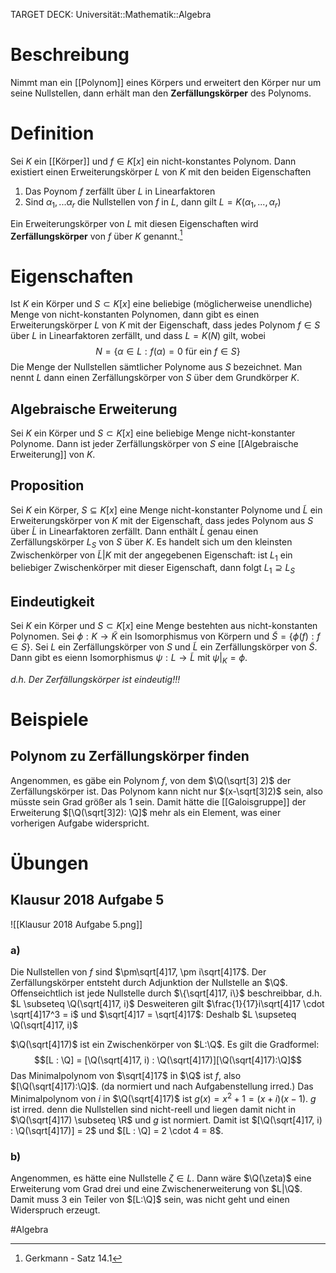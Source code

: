 TARGET DECK: Universität::Mathematik::Algebra

# Beschreibung
Nimmt man ein [[Polynom]] eines Körpers und erweitert den Körper nur um seine Nullstellen, dann erhält man den **Zerfällungskörper** des Polynoms.

# Definition
Sei $K$ ein [[Körper]] und $f \in K[x]$ ein nicht-konstantes Polynom. Dann existiert einen Erweiterungskörper $L$ von $K$ mit den beiden Eigenschaften
1. Das Poynom $f$ zerfällt über $L$ in Linearfaktoren
2. Sind $\alpha_1,...\alpha_r$ die Nullstellen von $f$ in $L$, dann gilt $L = K(\alpha_1,...,\alpha_r)$

Ein Erweiterungskörper von $L$ mit diesen Eigenschaften wird **Zerfällungskörper** von $f$ über $K$ genannt.[^1]

# Eigenschaften
Ist $K$ ein Körper und $S \subset K[x]$ eine beliebige (möglicherweise unendliche) Menge von nicht-konstanten Polynomen, dann gibt es einen Erweiterungskörper $L$ von $K$ mit der Eigenschaft, dass jedes Polynom $f \in S$ über $L$ in Linearfaktoren zerfällt, und dass $L = K(N)$ gilt, wobei
$$N = \{\alpha \in L : f(\alpha) = 0 \text{ für ein } f \in S\}$$
Die Menge der Nullstellen sämtlicher Polynome aus $S$ bezeichnet. Man nennt $L$ dann einen Zerfällungskörper von $S$ über dem Grundkörper $K$.

## Algebraische Erweiterung
Sei $K$ ein Körper und $S \subset K[x]$ eine beliebige Menge nicht-konstanter Polynome. Dann ist jeder Zerfällungskörper von $S$ eine [[Algebraische Erweiterung]] von $K$.

## Proposition
Sei $K$ ein Körper, $S \subseteq K[x]$ eine Menge nicht-konstanter Polynome und $\tilde L$ ein Erweiterungskörper von $K$ mit der Eigenschaft, dass jedes Polynom aus $S$ über $\tilde L$ in Linearfaktoren zerfällt. Dann enthält $\tilde L$ genau einen Zerfällungskörper $L_S$ von $S$ über $K$. Es handelt sich um den kleinsten Zwischenkörper von $\tilde L | K$ mit der angegebenen Eigenschaft: ist $L_1$ ein beliebiger Zwischenkörper mit dieser Eigenschaft, dann folgt $L_1 \supseteq L_S$

## Eindeutigkeit
Sei $K$ ein Körper und $S \subset K[x]$ eine Menge bestehten aus nicht-konstanten Polynomen. Sei $\phi: K \to \tilde K$ ein Isomorphismus von Körpern und $\tilde S = \{\phi(f): f \in S\}$. Sei $L$ ein Zerfällungskörper von $S$ und $\tilde L$ ein Zerfällungskörper von $\tilde S$. Dann gibt es eienn Isomorphismus $\psi: L \to \tilde L$ mit $\psi|_K = \phi$.

*d.h. Der Zerfällungskörper ist eindeutig!!!*

# Beispiele
## Polynom zu Zerfällungskörper finden
Angenommen, es gäbe ein Polynom $f$, von dem $\Q(\sqrt[3] 2)$ der Zerfällungskörper ist. Das Polynom kann nicht nur $(x-\sqrt[3]2)$ sein, also müsste sein Grad größer als $1$ sein.
Damit hätte die [[Galoisgruppe]] der Erweiterung $[\Q(\sqrt[3]2): \Q]$ mehr als ein Element, was einer vorherigen Aufgabe widerspricht.

# Übungen
## Klausur 2018 Aufgabe 5
![[Klausur 2018 Aufgabe 5.png]]
### a)
Die Nullstellen von $f$ sind $\pm\sqrt[4]17, \pm i\sqrt[4]17$. Der Zerfällungskörper entsteht durch Adjunktion der Nullstelle an $\Q$.
Offenseichtlich ist jede Nullstelle durch $\{\sqrt[4]17, i\}$ beschreibbar, d.h. $L \subseteq \Q(\sqrt[4]17, i)$
Desweiteren gilt $\frac{1}{17}i\sqrt[4]17 \cdot \sqrt[4]17^3 = i$ und $\sqrt[4]17 = \sqrt[4]17$: Deshalb $L \supseteq \Q(\sqrt[4]17, i)$

$\Q(\sqrt[4]17)$ ist ein Zwischenkörper von $L:\Q$. Es gilt die Gradformel:
$$[L : \Q] = [\Q(\sqrt[4]17, i) : \Q(\sqrt[4]17)][\Q(\sqrt[4]17):\Q]$$
Das Minimalpolynom von $\sqrt[4]17$ in $\Q$ ist $f$, also $[\Q(\sqrt[4]17):\Q]$. (da normiert und nach Aufgabenstellung irred.)
Das Minimalpolynom von $i$ in $\Q(\sqrt[4]17)$ ist $g(x) =x^2+1 = (x+i)(x-1)$. $g$ ist irred. denn die Nullstellen sind nicht-reell und liegen damit nicht in $\Q(\sqrt[4]17) \subseteq \R$ und $g$ ist normiert.
Damit ist $[\Q(\sqrt[4]17, i) : \Q(\sqrt[4]17)] = 2$ und $[L : \Q] = 2 \cdot 4 = 8$.


### b)
Angenommen, es hätte eine Nullstelle $\zeta \in L$. Dann wäre $\Q(\zeta)$ eine Erweiterung vom Grad drei und eine Zwischenerweiterung von $L|\Q$.
Damit muss $3$ ein Teiler von $[L:\Q]$ sein, was nicht geht und einen Widerspruch erzeugt.








#Algebra 

[^1]: Gerkmann - Satz 14.1

